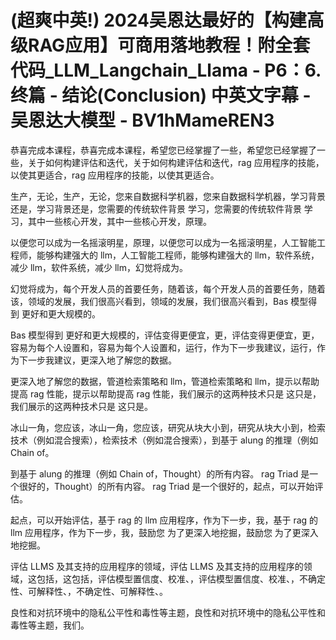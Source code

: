 # (超爽中英!) 2024吴恩达最好的【构建高级RAG应用】可商用落地教程！附全套代码_LLM_Langchain_Llama - P6：6. 终篇 - 结论(Conclusion) 中英文字幕 - 吴恩达大模型 - BV1hMameREN3

恭喜完成本课程，恭喜完成本课程，希望您已经掌握了一些，希望您已经掌握了一些，关于如何构建评估和迭代，关于如何构建评估和迭代，rag 应用程序的技能，以使其更适合，rag 应用程序的技能，以使其更适合。

生产，无论，生产，无论，您来自数据科学机器，您来自数据科学机器，学习背景还是，学习背景还是，您需要的传统软件背景 学习，您需要的传统软件背景 学习，其中一些核心开发，其中一些核心开发，原理。

以便您可以成为一名摇滚明星，原理，以便您可以成为一名摇滚明星，人工智能工程师，能够构建强大的 llm，人工智能工程师，能够构建强大的 llm，软件系统，减少 llm，软件系统，减少 llm，幻觉将成为。

幻觉将成为，每个开发人员的首要任务，随着该，每个开发人员的首要任务，随着该，领域的发展，我们很高兴看到，领域的发展，我们很高兴看到，Bas 模型得到 更好和更大规模的。

Bas 模型得到 更好和更大规模的，评估变得更便宜，更，评估变得更便宜，更，容易为每个人设置和，容易为每个人设置和，运行，作为下一步我建议，运行，作为下一步我建议，更深入地了解您的数据。

更深入地了解您的数据，管道检索策略和 llm，管道检索策略和 llm，提示以帮助提高 rag 性能，提示以帮助提高 rag 性能，我们展示的这两种技术只是 这只是，我们展示的这两种技术只是 这只是。

冰山一角，您应该，冰山一角，您应该，研究从块大小到，研究从块大小到，检索技术（例如混合搜索），检索技术（例如混合搜索），到基于 alung 的推理（例如 Chain of。

到基于 alung 的推理（例如 Chain of，Thought）的所有内容。 rag Triad 是一个很好的，Thought）的所有内容。 rag Triad 是一个很好的，起点，可以开始评估。

起点，可以开始评估，基于 rag 的 llm 应用程序，作为下一步，我，基于 rag 的 llm 应用程序，作为下一步，我，鼓励您 为了更深入地挖掘，鼓励您 为了更深入地挖掘。

评估 LLMS 及其支持的应用程序的领域，评估 LLMS 及其支持的应用程序的领域，这包括，这包括，评估模型置信度、校准、，评估模型置信度、校准、，不确定性、可解释性、，不确定性、可解释性、。

良性和对抗环境中的隐私公平性和毒性等主题，良性和对抗环境中的隐私公平性和毒性等主题，我们。